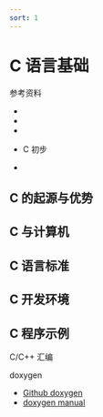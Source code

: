 ```yaml
---
sort: 1
---
```

# C 语言基础

参考资料
- <C Premier Plus>
- <Expert C Programming>
- <C Traps and Pitfalls>



- C 初步
- 

## C 的起源与优势

## C 与计算机

## C 语言标准

## C 开发环境

## C 程序示例


C/C++ 汇编

doxygen

- [Github doxygen](https://github.com/doxygen/doxygen)
- [doxygen manual](https://doxygen.nl/manual/index.html)



